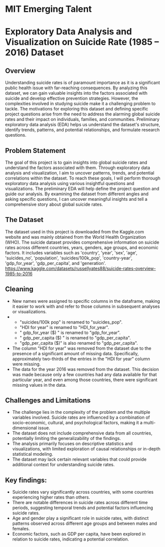 # MIT Emerging Talent
# Exploratory Data Analysis and Visualization on Suicide Rate (1985 – 2016) Dataset
## Overview
Understanding suicide rates is of paramount importance as it is a significant public health issue with far-reaching consequences. By analyzing this dataset, we can gain valuable insights into the factors associated with suicide and develop effective prevention strategies. However, the complexities involved in studying suicide make it a challenging problem to tackle.
The motivations for exploring this dataset and defining specific project questions arise from the need to address the alarming global suicide rates and their impact on individuals, families, and communities. Preliminary exploratory data analysis (EDA) helps us understand the dataset's structure, identify trends, patterns, and potential relationships, and formulate research questions.

## Problem Statement
The goal of this project is to gain insights into global suicide rates and understand the factors associated with them. Through exploratory data analysis and visualization, I aim to uncover patterns, trends, and potential correlations within the dataset.
To reach these goals, I will perform thorough exploratory data analysis using various insightful questions and visualizations. The preliminary EDA will help define the project question and guide our analysis. By examining the dataset from different angles and asking specific questions, I can uncover meaningful insights and tell a comprehensive story about global suicide rates.

## The Dataset
The dataset used in this project is downloaded from the Kaggle.com website and was mainly obtained from the World Health Organization (WHO).
The suicide dataset provides comprehensive information on suicide rates across different countries, years, genders, age groups, and economic factors. It includes variables such as 'country', 'year', 'sex', 'age', 'suicides_no', 'population', 'suicides/100k_pop', 'country-year', 'gdp_for_year', 'gdp_per_capita', and 'generation'.
https://www.kaggle.com/datasets/russellyates88/suicide-rates-overview-1985-to-2016

## Cleaning
<ul>
<li> New names were assigned to specific columns in the dataframe, making it easier to work with and refer to those columns in subsequent analyses or visualizations.
<li><ul><li>"suicides/100k pop" is renamed to "suicides_pop".</li>
<li>"HDI for year" is renamed to "HDI_for_year".</li>
<li>" gdp_for_year ($) " is renamed to "gdp_for_year".</li>
<li>" gdp_per_capita ($) " is renamed to "gdp_per_capita".</li>
<li>"gdp_per_capita ($)" is also renamed to "gdp_per_capita".</li></ul>
 </li>
<li> The column "HDI for year" was removed from the dataset due to the presence of a significant amount of missing data. Specifically, approximately two-thirds of the entries in the "HDI for year" column were missing. </li>
<li>	The data for the year 2016 was removed from the dataset. This decision was made because only a few countries had any data available for that particular year, and even among those countries, there were significant missing values in the data. </li>
</ul>

## Challenges and Limitations
<ul>
<li> The challenge lies in the complexity of the problem and the multiple variables involved. Suicide rates are influenced by a combination of socio-economic, cultural, and psychological factors, making it a multi-dimensional issue.</li>
<li> The dataset does not include comprehensive data from all countries, potentially limiting the generalizability of the findings.</li>
<li> The analysis primarily focuses on descriptive statistics and visualizations, with limited exploration of causal relationships or in-depth statistical modeling.</li>
<li> The dataset may lack certain relevant variables that could provide additional context for understanding suicide rates.</li>
</ul>

## Key findings:
<ul>
  <li> Suicide rates vary significantly across countries, with some countries experiencing higher rates than others. </li>
  <li> There are notable differences in suicide rates across different time periods, suggesting temporal trends and potential factors influencing suicide rates. </li>
  <li> Age and gender play a significant role in suicide rates, with distinct patterns observed across different age groups and between males and females. </li>
  <li> Economic factors, such as GDP per capita, have been explored in relation to suicide rates, indicating a potential correlation. </li>
</ul>
